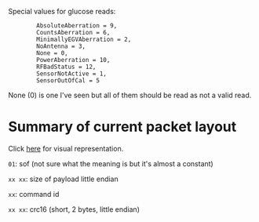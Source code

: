 Special values for glucose reads:
```
        AbsoluteAberration = 9,
        CountsAberration = 6,
        MinimallyEGVAberration = 2,
        NoAntenna = 3,
        None = 0,
        PowerAberration = 10,
        RFBadStatus = 12,
        SensorNotActive = 1,
        SensorOutOfCal = 5
```

None (0) is one I've seen but all of them should be read as not a valid read. 

Summary of current packet layout
================================
Click [here](http://interactive.blockdiag.com/packetdiag/image?compression=deflate&encoding=base64&src=eJyr5lJQUDCwUgj2dwOxDHWNrBQCEpOzU0uCM6tSQULGVgrO-bm5iXkpnikgvomuKVAkyNnQjKsWAM-iDyI) for visual representation.

```01```: sof (not sure what the meaning is but it's almost a constant)

```xx xx```: size of payload little endian

```xx```: command id

```xx xx```: crc16 (short, 2 bytes, little endian)


